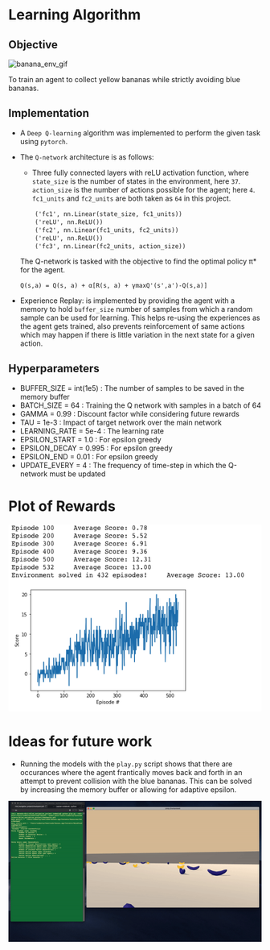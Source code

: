 # Learning Algorithm

## Objective
![banana_env_gif](https://github.com/AmreshVenugopal/DRLND_Navigation_Project/blob/master/banana.gif?raw=true?raw=true "Banana environment")

To train an agent to collect yellow bananas while strictly avoiding blue bananas.

## Implementation
- A `Deep Q-learning` algorithm was implemented to perform the given task using `pytorch`.
- The `Q-network` architecture is as follows:
    - Three fully connected layers with reLU activation function, where `state_size` is the number of states
    in the environment, here `37`. `action_size` is the number of actions possible for the agent; here `4`.
    `fc1_units` and `fc2_units` are both taken as `64` in this project.
    ```
        ('fc1', nn.Linear(state_size, fc1_units))
        ('reLU', nn.ReLU())
        ('fc2', nn.Linear(fc1_units, fc2_units))
        ('reLU', nn.ReLU())
        ('fc3', nn.Linear(fc2_units, action_size))
    ```

    The Q-network is tasked with the objective to find the optimal policy π* for the agent.
    ```
    Q(s,a) = Q(s, a) + α[R(s, a) + γmaxQ'(s',a')-Q(s,a)]
    ```
- Experience Replay: is implemented by providing the agent with a memory
    to hold `buffer_size` number of samples from which a random sample can be used for learning.
    This helps re-using the experiences as the agent gets trained, also prevents reinforcement of same actions
    which may happen if there is little variation in the next state for a given action.

## Hyperparameters
- BUFFER_SIZE   = int(1e5)  : The number of samples to be saved in the memory buffer
- BATCH_SIZE    = 64        : Training the Q network with samples in a batch of 64
- GAMMA         = 0.99      : Discount factor while considering future rewards
- TAU           = 1e-3      : Impact of target network over the main network
- LEARNING_RATE = 5e-4      : The learning rate
- EPSILON_START = 1.0       : For epsilon greedy
- EPSILON_DECAY = 0.995     : For epsilon greedy
- EPSILON_END   = 0.01      : For epsilon greedy
- UPDATE_EVERY  = 4         : The frequency of time-step in which the Q-network must be updated



# Plot of Rewards
![banana_agent_rewards](https://github.com/AmreshVenugopal/DRLND_Navigation_Project/blob/master/DRLND_agent_scores.png?raw=true?raw=true "Agent scores")


# Ideas for future work
- Running the models with the `play.py` script shows that there are occurances where the agent
frantically moves back and forth in an attempt to prevent collision with the blue bananas.
This can be solved by increasing the memory buffer or allowing for adaptive epsilon.

![banana_agent_rewards](https://github.com/AmreshVenugopal/DRLND_Navigation_Project/blob/master/banana_agent_fails.gif?raw=true?raw=true "Agent scores")


